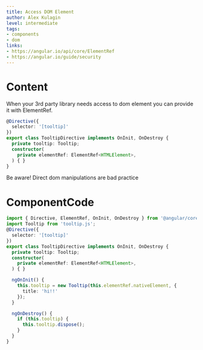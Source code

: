 ```yaml
---
title: Access DOM Element
author: Alex Kulagin
level: intermediate
tags:
- components
- dom
links:
- https://angular.io/api/core/ElementRef
- https://angular.io/guide/security
---
```


# Content
When your 3rd party library needs access to dom element you can provide it with ElementRef. 
```typescript
@Directive({
  selector: '[tooltip]'
})
export class TooltipDirective implements OnInit, OnDestroy {
  private tooltip: Tooltip;
  constructor(
    private elementRef: ElementRef<HTMLElement>,
  ) { }
}
```
Be aware! Direct dom manipulations are bad practice

# ComponentCode
```typescript
import { Directive, ElementRef, OnInit, OnDestroy } from '@angular/core';
import Tooltip from 'tooltip.js';
@Directive({
  selector: '[tooltip]'
})
export class TooltipDirective implements OnInit, OnDestroy {
  private tooltip: Tooltip;
  constructor(
    private elementRef: ElementRef<HTMLElement>,
  ) { }

  ngOnInit() {
    this.tooltip = new Tooltip(this.elementRef.nativeElement, {
      title: 'hi!!'
    });
  }

  ngOnDestroy() {
    if (this.tooltip) {
      this.tooltip.dispose();
    }
  }
}
```
